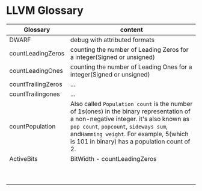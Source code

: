 # LLVM Glossary

| Glossary           | content                                                      |
| ------------------ | ------------------------------------------------------------ |
| DWARF              | debug with attributed formats                                |
| countLeadingZeros  | counting the number of Leading Zeros for a integer(Signed or unsigned) |
| countLeadingOnes   | counting the number of Leading Ones for a integer(Signed or unsigned) |
| countTrailingZeros | ...                                                          |
| countTrailingones  | ...                                                          |
| countPopulation    | Also called `Population count` is the number of 1s(ones) in the binary representation of a non-negative integer. it's also known as `pop count`, `popcount`, `sideways sum`, and`Hamming weight`. For example, 5(which is 101 in binary) has a population count of 2. |
| ActiveBits         | BitWidth - countLeadingZeros                                 |
|                    |                                                              |
|                    |                                                              |
|                    |                                                              |
|                    |                                                              |
|                    |                                                              |
|                    |                                                              |
|                    |                                                              |
|                    |                                                              |
|                    |                                                              |

